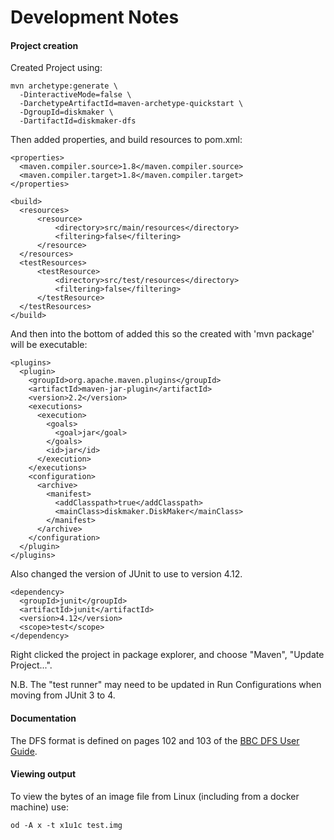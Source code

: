 # Development Notes

#### Project creation

Created Project using:

```
mvn archetype:generate \
  -DinteractiveMode=false \
  -DarchetypeArtifactId=maven-archetype-quickstart \
  -DgroupId=diskmaker \
  -DartifactId=diskmaker-dfs 
```

Then added properties, and build resources to pom.xml:

```
<properties>
  <maven.compiler.source>1.8</maven.compiler.source>
  <maven.compiler.target>1.8</maven.compiler.target>
</properties>
```

```
<build>
  <resources>
      <resource>
          <directory>src/main/resources</directory>
          <filtering>false</filtering>
      </resource>
  </resources>
  <testResources>
      <testResource>
          <directory>src/test/resources</directory>
          <filtering>false</filtering>
      </testResource>
  </testResources>
</build>
```

And then into the bottom of <build> added this so the created with 'mvn package' will be executable:

```
<plugins>
  <plugin>
  	<groupId>org.apache.maven.plugins</groupId>
    <artifactId>maven-jar-plugin</artifactId>
    <version>2.2</version>
    <executions>
      <execution>
        <goals>
          <goal>jar</goal>
        </goals>
        <id>jar</id>
      </execution>
    </executions>
    <configuration>
      <archive>
        <manifest>
          <addClasspath>true</addClasspath>
          <mainClass>diskmaker.DiskMaker</mainClass>
        </manifest>
      </archive>
    </configuration>
  </plugin>
</plugins>
```

Also changed the version of JUnit to use to version 4.12.

```
<dependency>
  <groupId>junit</groupId>
  <artifactId>junit</artifactId>
  <version>4.12</version>
  <scope>test</scope>
</dependency>
```

Right clicked the project in package explorer, and choose "Maven", "Update Project...".

N.B. The "test runner" may need to be updated in Run Configurations when moving from JUnit 3 to 4.

#### Documentation

The DFS format is defined on pages 102 and 103 of the 
[BBC DFS User Guide](http://chrisacorns.computinghistory.org.uk/docs/Acorn/Manuals/Acorn_DiscSystemUGI2.pdf).

#### Viewing output

To view the bytes of an image file from Linux (including from a docker machine) use:

```
od -A x -t x1u1c test.img
```